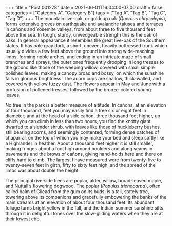 +++
title = "Post 001278"
date = 2021-06-01T16:04:00-07:00
draft = false
categories = ["Category A", "Category B"]
tags = ["Tag A", "Tag B", "Tag C", "Tag D"]
+++
The mountain live-oak, or goldcup oak (_Quercus chrysolepis_), forms extensive groves on earthquake and avalanche taluses and terraces in cañons and Yosemite valleys, from about three to five thousand feet above the sea. In tough, sturdy, unwedgeable strength this is the oak of oaks. In general appearance it resembles the great live-oak of the Southern states. It has pale gray dark, a short, uneven, heavily buttressed trunk which usually divides a few feet above the ground into strong wide-reaching limbs, forming noble arches, and ending in an intricate maze of small branches and sprays, the outer ones frequently drooping in long tresses to the ground like those of the weeping willow, covered with small simple polished leaves, making a canopy broad and bossy, on which the sunshine falls in glorious brightness. The acorn cups are shallow, thick-walled, and covered with yellow fuzzy dust. The flowers appear in May and June with a profusion of pollened tresses, followed by the bronze-colored young leaves.

No tree in the park is a better measure of altitude. In cañons, at an elevation of four thousand, feet you may easily find a tree six or eight feet in diameter; and at the head of a side cañon, three thousand feet higher, up which you can climb in less than two hours, you find the knotty giant dwarfed to a slender shrub, with leaves like those of huckleberry bushes, still bearing acorns, and seemingly contented, forming dense patches of chaparral, on the top of which you may make your bed and sleep softly like a Highlander in heather. About a thousand feet higher it is still smaller, making fringes about a foot high around boulders and along seams in pavements and the brows of cañons, giving hand-holds here and there on cliffs hard to climb. The largest I have measured were from twenty-five to twenty-seven feet in girth, fifty to sixty feet high, and the spread of the limbs was about double the height.

The principal riverside trees are poplar, alder, willow, broad-leaved maple, and Nuttall’s flowering dogwood. The poplar (_Populus trichocarpa_), often called balm of Gilead from the gum on its buds, is a tall, stately tree, towering above its companions and gracefully embowering the banks of the main streams at an elevation of about four thousand feet. Its abundant foliage turns bright yellow in the fall, and the Indian-summer sunshine sifts through it in delightful tones over the slow-gliding waters when they are at their lowest ebb.
